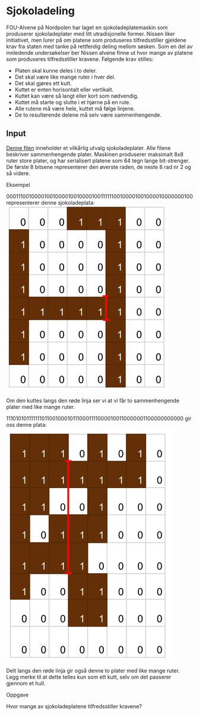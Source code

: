 # Sjokoladeling

FOU-Alvene på Nordpolen har laget en sjokoladeplatemaskin som produserer sjokoladeplater med litt utradisjonelle former. Nissen liker initiativet, men lurer på om platene som produseres tilfredsstiller gjeldene krav fra staten med tanke på rettferdig deling mellom søsken. Som en del av innledende undersøkelser ber Nissen alvene finne ut hvor mange av platene som produseres tilfredsstiller kravene. Følgende krav stilles:

* Platen skal kunne deles i to deler.
* Det skal være like mange ruter i hver del.
* Det skal gjøres ett kutt.
* Kuttet er enten horisontalt eller vertikalt.
* Kuttet kan være så langt eller kort som nødvendig.
* Kuttet må starte og slutte i et hjørne på en rute.
* Alle rutene må være hele, kuttet må følge linjene.
* De to resulterende delene må selv være sammenhengende.

## Input

[Denne filen](src/sjokkis.txt) inneholder et vilkårlig utvalg sjokoladeplater. Alle filene beskriver sammenhengende plater. Maskinen produserer maksimalt 8x8 ruter store plater, og har serialisert platene som 64 tegn lange bit-strenger. De første 8 bitsene representerer den øverste raden, de neste 8 rad nr 2 og så videre.

Eksempel

0001110010000100100001001000010011111100100001001000010000000100 representerer denne sjokoladeplata:
![Eksempel 1](example.png)

Om den kuttes langs den røde linja ser vi at vi får to sammenhengende plater med like mange ruter.

1110101011111110110010001011100011110000100110000001100000000000 gir oss denne plata:
![Eksempel 2](example2.png)

Delt langs den røde linja gir også denne to plater med like mange ruter. Legg merke til at dette telles kun som ett kutt, selv om det passerer gjennom et hull.

Oppgave

Hvor mange av sjokoladeplatene tilfredsstiller kravene?

